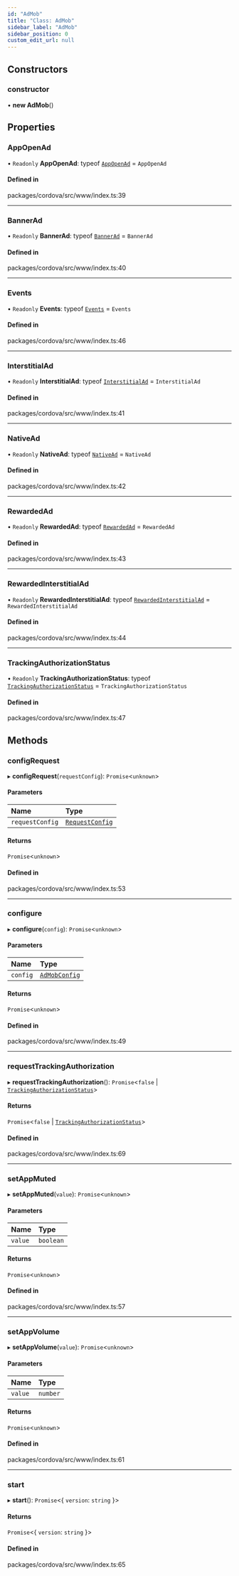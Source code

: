 ```yaml
---
id: "AdMob"
title: "Class: AdMob"
sidebar_label: "AdMob"
sidebar_position: 0
custom_edit_url: null
---
```


## Constructors

### constructor

• **new AdMob**()

## Properties

### AppOpenAd

• `Readonly` **AppOpenAd**: typeof [`AppOpenAd`](AppOpenAd.md) = `AppOpenAd`

#### Defined in

packages/cordova/src/www/index.ts:39

___

### BannerAd

• `Readonly` **BannerAd**: typeof [`BannerAd`](BannerAd.md) = `BannerAd`

#### Defined in

packages/cordova/src/www/index.ts:40

___

### Events

• `Readonly` **Events**: typeof [`Events`](../enums/Events.md) = `Events`

#### Defined in

packages/cordova/src/www/index.ts:46

___

### InterstitialAd

• `Readonly` **InterstitialAd**: typeof [`InterstitialAd`](InterstitialAd.md) = `InterstitialAd`

#### Defined in

packages/cordova/src/www/index.ts:41

___

### NativeAd

• `Readonly` **NativeAd**: typeof [`NativeAd`](NativeAd.md) = `NativeAd`

#### Defined in

packages/cordova/src/www/index.ts:42

___

### RewardedAd

• `Readonly` **RewardedAd**: typeof [`RewardedAd`](RewardedAd.md) = `RewardedAd`

#### Defined in

packages/cordova/src/www/index.ts:43

___

### RewardedInterstitialAd

• `Readonly` **RewardedInterstitialAd**: typeof [`RewardedInterstitialAd`](RewardedInterstitialAd.md) = `RewardedInterstitialAd`

#### Defined in

packages/cordova/src/www/index.ts:44

___

### TrackingAuthorizationStatus

• `Readonly` **TrackingAuthorizationStatus**: typeof [`TrackingAuthorizationStatus`](../enums/TrackingAuthorizationStatus.md) = `TrackingAuthorizationStatus`

#### Defined in

packages/cordova/src/www/index.ts:47

## Methods

### configRequest

▸ **configRequest**(`requestConfig`): `Promise`<`unknown`\>

#### Parameters

| Name | Type |
| :------ | :------ |
| `requestConfig` | [`RequestConfig`](../#requestconfig) |

#### Returns

`Promise`<`unknown`\>

#### Defined in

packages/cordova/src/www/index.ts:53

___

### configure

▸ **configure**(`config`): `Promise`<`unknown`\>

#### Parameters

| Name | Type |
| :------ | :------ |
| `config` | [`AdMobConfig`](../#admobconfig) |

#### Returns

`Promise`<`unknown`\>

#### Defined in

packages/cordova/src/www/index.ts:49

___

### requestTrackingAuthorization

▸ **requestTrackingAuthorization**(): `Promise`<``false`` \| [`TrackingAuthorizationStatus`](../enums/TrackingAuthorizationStatus.md)\>

#### Returns

`Promise`<``false`` \| [`TrackingAuthorizationStatus`](../enums/TrackingAuthorizationStatus.md)\>

#### Defined in

packages/cordova/src/www/index.ts:69

___

### setAppMuted

▸ **setAppMuted**(`value`): `Promise`<`unknown`\>

#### Parameters

| Name | Type |
| :------ | :------ |
| `value` | `boolean` |

#### Returns

`Promise`<`unknown`\>

#### Defined in

packages/cordova/src/www/index.ts:57

___

### setAppVolume

▸ **setAppVolume**(`value`): `Promise`<`unknown`\>

#### Parameters

| Name | Type |
| :------ | :------ |
| `value` | `number` |

#### Returns

`Promise`<`unknown`\>

#### Defined in

packages/cordova/src/www/index.ts:61

___

### start

▸ **start**(): `Promise`<{ `version`: `string`  }\>

#### Returns

`Promise`<{ `version`: `string`  }\>

#### Defined in

packages/cordova/src/www/index.ts:65
